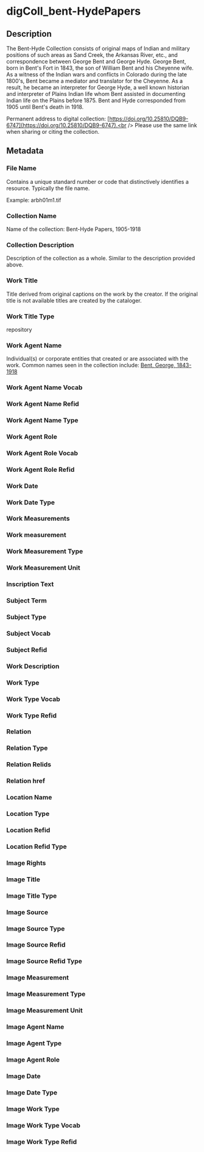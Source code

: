 # digColl_bent-HydePapers
## Description
The Bent-Hyde Collection consists of original maps of Indian and military positions of such areas as Sand Creek, the Arkansas River, etc., and correspondence between George Bent and George Hyde. George Bent, born in Bent's Fort in 1843, the son of William Bent and his Cheyenne wife. As a witness of the Indian wars and conflicts in Colorado during the late 1800's, Bent became a mediator and translator for the Cheyenne. As a result, he became an interpreter for George Hyde, a well known historian and interpreter of Plains Indian life whom Bent assisted in documenting Indian life on the Plains before 1875. Bent and Hyde corresponded from 1905 until Bent's death in 1918.

Permanent address to digital collection: [https://doi.org/10.25810/DQB9-6747](https://doi.org/10.25810/DQB9-6747).<br /> 
Please use the same link when sharing or citing the collection.

## Metadata
### File Name
Contains a unique standard number or code that distinctively identifies a resource. Typically the file name. 

Example: arbh01m1.tif

### Collection Name
Name of the collection: Bent-Hyde Papers, 1905-1918

### Collection Description
Description of the collection as a whole. Similar to the description provided above.
### Work Title
Title derived from original captions on the work by the creator. If the original title is not available titles are created by the cataloger.
### Work Title Type
repository
### Work Agent Name
Individual(s) or corporate entities that created or are associated with the work. Common names seen in the collection include: [Bent, George, 1843-1918](http://id.loc.gov/authorities/names/nr95005867) 

### Work Agent Name Vocab
### Work Agent Name Refid
### Work Agent Name Type
### Work Agent Role
### Work Agent Role Vocab
### Work Agent Role Refid
### Work Date
### Work Date Type
### Work Measurements
### Work measurement
### Work Measurement Type
### Work Measurement Unit
### Inscription Text
### Subject Term
### Subject Type
### Subject Vocab
### Subject Refid
### Work Description
### Work Type
### Work Type Vocab
### Work Type Refid
### Relation
### Relation Type
### Relation Relids
### Relation href
### Location Name
### Location Type
### Location Refid
### Location Refid Type
### Image Rights
### Image Title
### Image Title Type
### Image Source
### Image Source Type
### Image Source Refid
### Image Source Refid Type
### Image Measurement
### Image Measurement Type
### Image Measurement Unit
### Image Agent Name
### Image Agent Type
### Image Agent Role
### Image Date
### Image Date Type
### Image Work Type
### Image Work Type Vocab
### Image Work Type Refid
